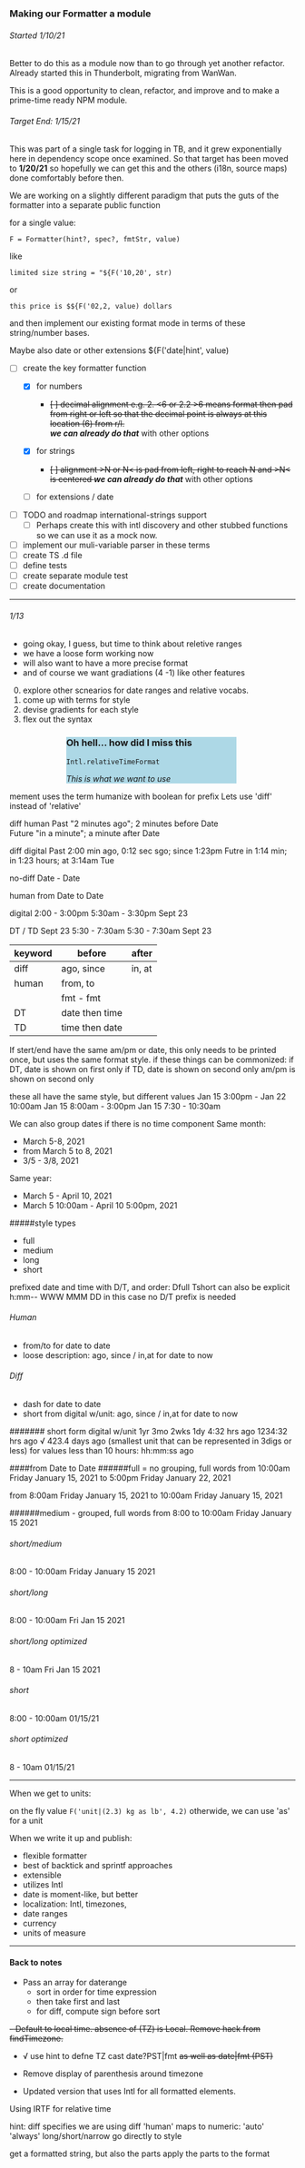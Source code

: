 
### Making our Formatter a module

###### Started 1/10/21
Better to do this as a module now than to go through yet another
refactor. Already started this in Thunderbolt, migrating from WanWan.

This is a good opportunity to clean, refactor, and improve and to
make a prime-time ready NPM module.

###### Target End: 1/15/21
This was part of a single task for logging in TB, and it grew 
exponentially here in dependency scope once examined.  So that
target has been moved to __1/20/21__ so hopefully we can get 
this and the others (i18n, source maps) done comfortably before then.

We are working on a slightly different paradigm that puts the
guts of the formatter into a separate public function

for a single value:

    F = Formatter(hint?, spec?, fmtStr, value)

like 

    limited size string = "${F('10,20', str)
or

    this price is $${F('02,2, value) dollars

and then implement our existing format mode in
terms of these string/number bases.

Maybe also date or other extensions ${F('date|hint', value)

- [ ] create the key formatter function
    - [X] for numbers 
        - <s>[ ] decimal alignment e.g. 2. <6 or 2.2 >6
        means format then pad from right or left so that the
        decimal point is always at this location (6) from r/l.  
        </s> ___we can already do that___ with other options  
    - [X] for strings
        - <s>[ ] alignment >N or N< is pad from left, right to reach N
        and >N< is centered
          </s> ___we can already do that___ with other options

    - [ ] for extensions / date

- [ ] TODO and roadmap international-strings support
    - [ ] Perhaps create this with intl discovery and other
    stubbed functions so we can use it as a mock now.
- [ ] implement our muli-variable parser in these terms
- [ ] create TS .d file
- [ ] define tests
- [ ] create separate module test
- [ ] create documentation

--------

###### 1/13

- going okay, I guess, but time to think about reletive ranges
- we have a loose form working now
- will also want to have a more precise format
- and of course we want gradiations (4 -1) like other features

0. explore other scnearios for date ranges and relative vocabs.
1. come up with terms for style
2. devise gradients for each style 
3. flex out the syntax

<div style="margin-left: 100px; width: 300px; background:lightblue">
<h3>Oh hell... how did I miss this</h3>

  <code>Intl.relativeTimeFormat</code>

_This is what we want to use_
</div>
mement uses the term humanize with boolean for prefix
Lets use 'diff' instead of 'relative'

diff human
Past "2 minutes ago"; 2 minutes before Date  
Future "in a minute"; a minute after Date

diff digital 
Past 2:00 min ago, 0:12 sec sgo; since 1:23pm
Futre in 1:14 min; in 1:23 hours; at 3:14am Tue

no-diff
Date - Date

human
from Date to Date

digital
2:00 - 3:00pm
5:30am - 3:30pm Sept 23

DT / TD
Sept 23 5:30 - 7:30am
5:30 - 7:30am Sept 23

| keyword | before | after |
| ------- | ------ | ----  |
| diff  | ago, since | in, at |
| human | from, to         | 
|       | fmt - fmt
| DT | date then time
| TD | time then date

If stert/end have the same am/pm or date, this only needs to be 
printed once, but uses the same format style.
if these things can be commonized:
if DT, date is shown on first only
if TD, date is shown on second only
am/pm is shown on second only 


these all have the same style, but different values
Jan 15 3:00pm - Jan 22 10:00am 
Jan 15 8:00am - 3:00pm
Jan 15 7:30 - 10:30am

We can also group dates if there is no time component
Same month:
- March 5-8, 2021
- from March 5 to 8, 2021
- 3/5 - 3/8, 2021

Same year:
- March 5 - April 10, 2021
- March 5 10:00am - April 10 5:00pm, 2021


#####style types
- full
- medium
- long
- short

prefixed date and time with D/T, and order: Dfull Tshort
can also be explicit h:mm-- WWW MMM DD
in this case no D/T prefix is needed

###### Human
- from/to for date to date
- loose description: ago, since / in,at for date to now

###### Diff
- dash for date to date
- short from digital w/unit: ago, since / in,at for date to now

####### short form digital w/unit
1yr 3mo 2wks 1dy 4:32 hrs ago
1234:32 hrs ago
√ 423.4 days ago
(smallest unit that can be represented in 3digs or less)
for values less than 10 hours:
hh:mm:ss ago

####from Date to Date
######full = no grouping, full words
from 10:00am Friday January 15, 2021 to 5:00pm Friday January 22, 2021

from 8:00am Friday January 15, 2021 to 10:00am Friday January 15, 2021

######medium - grouped, full words
from 8:00 to 10:00am Friday January 15 2021

###### short/medium
8:00 - 10:00am Friday January 15 2021

###### short/long
8:00 - 10:00am Fri Jan 15 2021

###### short/long optimized
8 - 10am Fri Jan 15 2021

###### short
8:00 - 10:00am 01/15/21

###### short optimized
8 - 10am 01/15/21

-----
When we get to units:

on the fly value
`F('unit|(2.3) kg as lb', 4.2)`
otherwide, we can use 'as' for a unit

When we write it up and publish:

- flexible formatter
- best of backtick and sprintf approaches
- extensible
- utilizes Intl
- date is moment-like, but better
- localization: Intl, timezones, 
- date ranges
- currency
- units of measure

------

#### Back to notes


- Pass an array for daterange 
  - sort in order for time expression
  - then take first and last
  - for diff, compute sign before sort
  
<s>- Default to local time.  absence of (TZ) is Local. Remove hack
from findTimezone.</s>
  
- √ use hint to defne TZ cast date?PST|fmt <s>as well as date|fmt (PST)</s>
- Remove display of parenthesis around timezone 
  
- Updated version that uses Intl for all formatted elements.

Using IRTF for relative time

hint:
diff specifies we are using diff
'human' maps to numeric: 'auto'  'always'
long/short/narrow go directly to style

get a formatted string, but also the parts
apply the parts to the format
